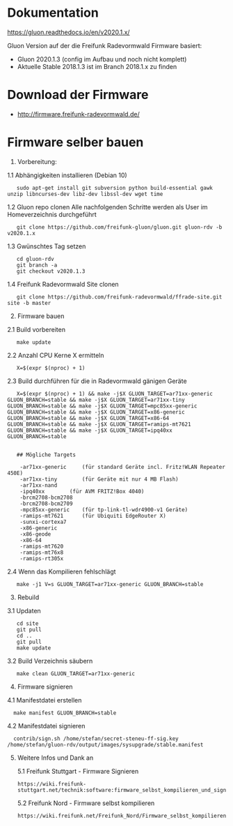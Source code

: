 # Dokumentation

https://gluon.readthedocs.io/en/v2020.1.x/

Gluon Version auf der die Freifunk Radevormwald Firmware basiert:

* Gluon 2020.1.3 (config im Aufbau und noch nicht komplett)
* Aktuelle Stable 2018.1.3 ist im Branch 2018.1.x zu finden

# Download der Firmware

* http://firmware.freifunk-radevormwald.de/

# Firmware selber bauen

1. Vorbereitung:

  1.1 Abhängigkeiten installieren (Debian 10)
	
       sudo apt-get install git subversion python build-essential gawk unzip libncurses-dev libz-dev libssl-dev wget time

  1.2 Gluon repo clonen
  	Alle nachfolgenden Schritte werden als User im Homeverzeichnis durchgeführt

       git clone https://github.com/freifunk-gluon/gluon.git gluon-rdv -b v2020.1.x
       
       
  1.3 Gwünschtes Tag setzen
       
       cd gluon-rdv
       git branch -a 
       git checkout v2020.1.3
       
  1.4 Freifunk Radevormwald Site clonen

       git clone https://github.com/freifunk-radevormwald/ffrade-site.git site -b master

2. Firmware bauen

  2.1 Build vorbereiten

       make update

  
  2.2 Anzahl CPU Kerne X ermitteln
  
       X=$(expr $(nproc) + 1)
    
  2.3 Build durchführen für die in Radevormwald gänigen Geräte
  
       X=$(expr $(nproc) + 1) && make -j$X GLUON_TARGET=ar71xx-generic GLUON_BRANCH=stable && make -j$X GLUON_TARGET=ar71xx-tiny GLUON_BRANCH=stable && make -j$X GLUON_TARGET=mpc85xx-generic GLUON_BRANCH=stable && make -j$X GLUON_TARGET=x86-generic GLUON_BRANCH=stable && make -j$X GLUON_TARGET=x86-64 GLUON_BRANCH=stable && make -j$X GLUON_TARGET=ramips-mt7621 GLUON_BRANCH=stable && make -j$X GLUON_TARGET=ipq40xx GLUON_BRANCH=stable
       
            
       ## Mögliche Targets

		-ar71xx-generic		(für standard Geräte incl. Fritz!WLAN Repeater 450E)
		-ar71xx-tiny		(für Geräte mit nur 4 MB Flash)
		-ar71xx-nand
		-ipq40xx		(für AVM FRITZ!Box 4040)
		-brcm2708-bcm2708
		-brcm2708-bcm2709
		-mpc85xx-generic	(für tp-link-tl-wdr4900-v1 Geräte)
		-ramips-mt7621		(für Ubiquiti EdgeRouter X)
		-sunxi-cortexa7
		-x86-generic
		-x86-geode
		-x86-64
		-ramips-mt7620
		-ramips-mt76x8
		-ramips-rt305x

       
  2.4 Wenn das Kompilieren fehlschlägt
  
       make -j1 V=s GLUON_TARGET=ar71xx-generic GLUON_BRANCH=stable
       
3. Rebuild

  3.1 Updaten

       cd site
       git pull
       cd ..
       git pull
       make update

  3.2 Build Verzeichnis säubern

       make clean GLUON_TARGET=ar71xx-generic

4. Firmware signieren

  4.1 Manifestdatei erstellen
  
      make manifest GLUON_BRANCH=stable
      
  4.2 Manifestdatei signieren
  
      contrib/sign.sh /home/stefan/secret-steneu-ff-sig.key /home/stefan/gluon-rdv/output/images/sysupgrade/stable.manifest
      
      
5. Weitere Infos und Dank an

   5.1 Freifunk Stuttgart - Firmware Signieren
   
       https://wiki.freifunk-stuttgart.net/technik:software:firmware_selbst_kompilieren_und_signieren
       
   5.2 Freifunk Nord - Firmware selbst kompilieren
   
       https://wiki.freifunk.net/Freifunk_Nord/Firmware_selbst_kompilieren
       
